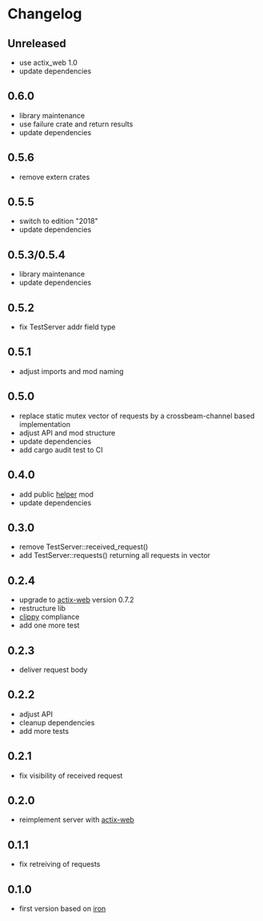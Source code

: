 # Changelog

## Unreleased
* use actix_web 1.0
* update dependencies

## 0.6.0
* library maintenance
* use failure crate and return results
* update dependencies

## 0.5.6
* remove extern crates

## 0.5.5
* switch to edition "2018"
* update dependencies

## 0.5.3/0.5.4
* library maintenance
* update dependencies

## 0.5.2
* fix TestServer addr field type

## 0.5.1
* adjust imports and mod naming

## 0.5.0
* replace static mutex vector of requests by a crossbeam-channel based implementation
* adjust API and mod structure
* update dependencies
* add cargo audit test to CI

## 0.4.0
* add public [helper](https://github.com/ChriFo/test-server-rs/blob/master/src/helper.rs) mod
* update dependencies

## 0.3.0
* remove TestServer::received_request()
* add TestServer::requests() returning all requests in vector

## 0.2.4
* upgrade to [actix-web](https://github.com/actix/actix-web) version 0.7.2
* restructure lib
* [clippy](https://github.com/rust-lang-nursery/rust-clippy) compliance
* add one more test

## 0.2.3
* deliver request body

## 0.2.2
* adjust API
* cleanup dependencies
* add more tests

## 0.2.1
* fix visibility of received request

## 0.2.0
* reimplement server with [actix-web](https://github.com/actix/actix-web)

## 0.1.1
* fix retreiving of requests

## 0.1.0
* first version based on [iron](https://github.com/iron/iron)
